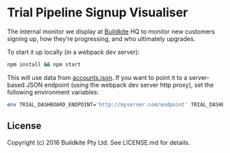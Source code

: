 # Trial Pipeline Signup Visualiser

The internal monitor we display at [Buildkite](https://buildkite.com/) HQ to monitor new customers signing up, how they’re progressing, and who ultimately upgrades.

To start it up locally (in a webpack dev server):

```bash
npm install && npm start
```

This will use data from [accounts.json](accounts.json). If you want to point it to a server-based JSON endpoint (using the webpack dev server http proxy), set the following environment variables:

```bash
env TRIAL_DASHBOARD_ENDPOINT='http://myserver.com/endpoint' TRIAL_DASHBOARD_SECRET='xyz' npm start
```

## License

Copyright (c) 2016 Buildkite Pty Ltd. See LICENSE.md for details.
